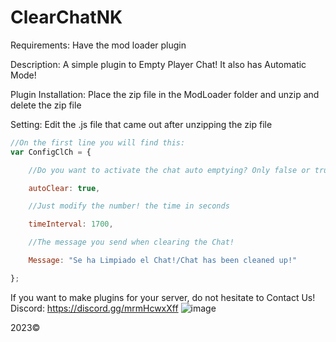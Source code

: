 # ClearChatNK
Requirements:
Have the mod loader plugin

Description:
A simple plugin to Empty Player Chat!
It also has Automatic Mode!

Plugin Installation:
Place the zip file in the ModLoader folder and unzip and delete the zip file

Setting:
Edit the .js file that came out after unzipping the zip file
```js
//On the first line you will find this:
var ConfigClCh = {

    //Do you want to activate the chat auto emptying? Only false or true

    autoClear: true,

    //Just modify the number! the time in seconds

    timeInterval: 1700,

    //The message you send when clearing the Chat!

    Message: "Se ha Limpiado el Chat!/Chat has been cleaned up!"

};
```
If you want to make plugins for your server, do not hesitate to Contact Us!
Discord: https://discord.gg/mrmHcwxXff
![image](https://user-images.githubusercontent.com/91704943/230763339-a5b59ec0-8c59-4c98-8938-57f0ad2cb512.png)

2023©
